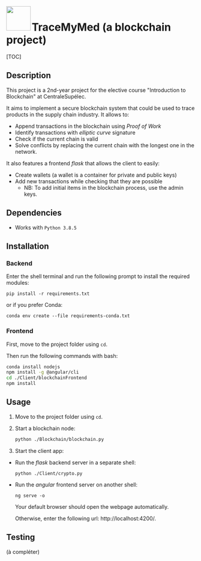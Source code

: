 <img align="left" width="65" right="65" src="https://i.imgur.com/1itG47K.png">

# TraceMyMed (a blockchain project)

[TOC]

## Description

This project is a 2nd-year project for the elective course "Introduction to Blockchain"  at CentraleSupélec.

It aims to implement a secure blockchain system that could be used to trace products in the supply chain industry. It allows to:

- Append transactions in the blockchain using *Proof of Work*
- Identify transactions with *elliptic curve* signature
- Check if the current chain is valid
- Solve conflicts by replacing the current chain with the longest one in the network.



It also features a frontend *flask* that allows the client to easily:

- Create wallets (a wallet is a container for private and public keys)
- Add new transactions while checking that they are possible
  - NB: To add initial items in the blockchain process, use the admin keys.



## Dependencies

- Works with `Python 3.8.5`



## Installation

### Backend
Enter the shell terminal and run the following prompt to install the required modules:

```shell
pip install -r requirements.txt
```

or if you prefer Conda:

```shell
conda env create --file requirements-conda.txt
```

### Frontend

First, move to the project folder using `cd`.

Then run the following commands with bash:

```bash
conda install nodejs
npm install -g @angular/cli
cd ./Client/blockchainFrontend
npm install
```



## Usage

1. Move to the project folder using `cd`.

2. Start a blockchain node:

   ```bash
   python ./Blockchain/blockchain.py
   ```
3. Start the client app:

* Run the *flask* backend server in a separate shell:
   ```
   python ./Client/crypto.py
   ```

* Run the *angular* frontend server on another shell:

   ```
   ng serve -o
   ```

   Your default browser should open the webpage automatically.

   Otherwise, enter the following url: http://localhost:4200/.



## Testing

(à compléter)
